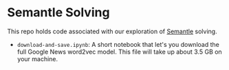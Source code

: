 # Semantle Solving

This repo holds code associated with our exploration of [Semantle](semantle.com) solving. 

* `download-and-save.ipynb`: A short notebook that let's you download the full Google News word2vec model. This file will take up about 3.5 GB on your machine. 
